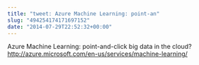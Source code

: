 ```yaml
---
title: "tweet: Azure Machine Learning: point-an"
slug: "494254174171697152"
date: "2014-07-29T22:52:32+00:00"
---
```

Azure Machine Learning: point-and-click big data in the cloud? http://azure.microsoft.com/en-us/services/machine-learning/